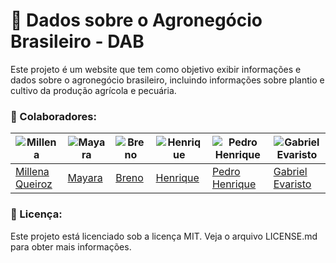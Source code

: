 # 🌾 Dados sobre o Agronegócio Brasileiro - DAB

Este projeto é um website que tem como objetivo exibir informações e dados sobre o agronegócio brasileiro, incluindo informações sobre plantio e cultivo da produção agrícola e pecuária.

### :handshake:  Colaboradores:

|![Millena](https://github.com/MillenaQueiroz.png) |![Mayara](https://github.com/Mayara-tech.png)|![Breno](https://github.com/brenob6.png)|![Henrique](https://github.com/henriqtorresl.png)|![Pedro Henrique](https://github.com/Muniz2811.png)|![Gabriel Evaristo](https://github.com/evinhassoft.png)|
| - | - | - | - | - | - |
|[Millena Queiroz](https://github.com/MillenaQueiroz)|[Mayara](https://github.com/Mayara-tech.png)|[Breno](https://github.com/brenob6.png)|[Henrique](https://github.com/henriqtorresl.png)|[Pedro Henrique](https://github.com/Muniz2811.png)|[Gabriel Evaristo](https://github.com/evinhassoft.png)|

### 📝 Licença:

Este projeto está licenciado sob a licença MIT. Veja o arquivo LICENSE.md para obter mais informações.
